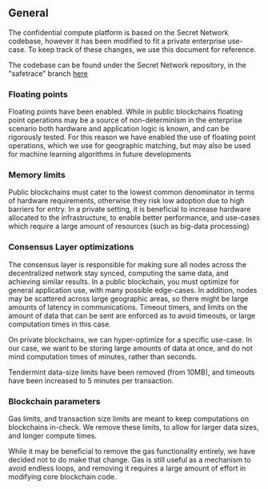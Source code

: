 ## General 

The confidential compute platform is based on the Secret Network codebase, however it has been modified to fit a 
private enterprise use-case. To keep track of these changes, we use this document for reference.

The codebase can be found under the Secret Network repository, in the "safetrace" branch [here](https://github.com/enigmampc/SecretNetwork/tree/safetrace)

### Floating points

Floating points have been enabled. While in public blockchains floating point operations may be a source of non-determinism
in the enterprise scenario both hardware and application logic is known, and can be rigorously tested. For this reason we have 
enabled the use of floating point operations, which we use for geographic matching, but may also be used for machine learning 
algorithms in future developments

### Memory limits

Public blockchains must cater to the lowest common denominator in terms of hardware requirements, otherwise they risk low adoption
due to high barriers for entry. In a private setting, it is beneficial to increase hardware allocated to the infrastructure, to enable
better performance, and use-cases which require a large amount of resources (such as big-data processing)

### Consensus Layer optimizations

The consensus layer is responsible for making sure all nodes across the decentralized network stay synced, computing the 
same data, and achieving similar results. In a public blockchain, you must optimize for general application use, with many possible 
edge-cases. In addition, nodes may be scattered across large geographic areas, so there might be large amounts of latency in communications. 
Timeout timers, and limits on the amount of data that can be sent are enforced as to avoid timeouts, or large computation times in this case.

On private blockchains, we can hyper-optimize for a specific use-case. In our case, we want to be storing large amounts of data at once, and do not
mind computation times of minutes, rather than seconds. 

Tendermint data-size limits have been removed (from 10MB), and timeouts have been increased to 5 minutes per transaction.

### Blockchain parameters

Gas limits, and transaction size limits are meant to keep computations on blockchains in-check. We remove these limits, to allow
for larger data sizes, and longer compute times. 

While it may be beneficial to remove the gas functionality entirely, we have decided not to do make that change. 
Gas is still useful as a mechanism to avoid endless loops, and removing it requires a large amount of effort in modifying core blockchain code.  


